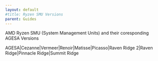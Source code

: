 ```yaml
---
layout: default
#title: Ryzen SMU Versions
parent: Guides
---
```


AMD Ryzen SMU (System Management Units) and their coresponding AGESA Versions

AGESA|Cezanne|Vermeer|Renoir|Matisse|Picasso|Raven Ridge 2|Raven Ridge|Pinnacle Ridge|Summit Ridge